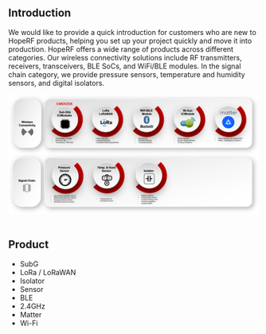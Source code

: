 ## Introduction
We would like to provide a quick introduction for customers who are new to HopeRF products, helping you set up your project quickly and move it into production.
HopeRF offers a wide range of products across different categories. Our wireless connectivity solutions include RF transmitters, receivers, transceivers, BLE SoCs, and WiFi/BLE modules. In the signal chain category, we provide pressure sensors, temperature and humidity sensors, and digital isolators.

<div align="center">
  <img src="_images/products_lines.png">  
</div>  
</br> 


## Product
- SubG
- LoRa / LoRaWAN
- Isolator
- Sensor
- BLE
- 2.4GHz
- Matter
- Wi-Fi
